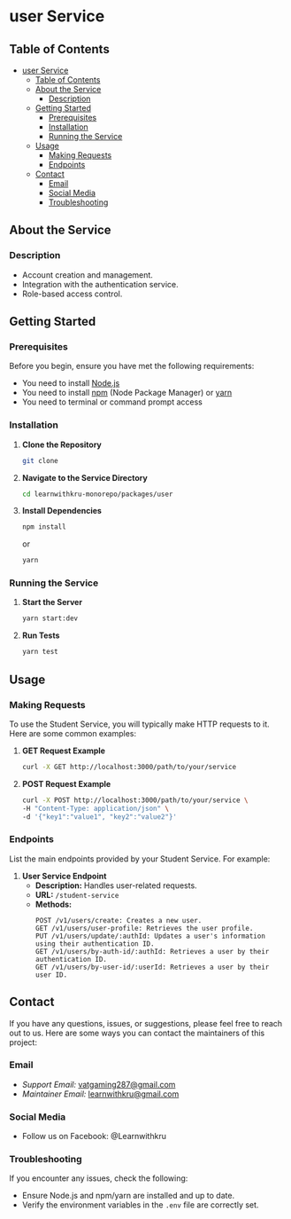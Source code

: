 # user Service

## Table of Contents
- [user Service](#user-service)
  - [Table of Contents](#table-of-contents)
  - [About the Service](#about-the-service)
    - [Description](#description)
  - [Getting Started](#getting-started)
    - [Prerequisites](#prerequisites)
    - [Installation](#installation)
    - [Running the Service](#running-the-service)
  - [Usage](#usage)
    - [Making Requests](#making-requests)
    - [Endpoints](#endpoints)
  - [Contact](#contact)
    - [Email](#email)
    - [Social Media](#social-media)
    - [Troubleshooting](#troubleshooting)

## About the Service

### Description
- Account creation and management.
- Integration with the authentication service.
- Role-based access control.

## Getting Started

### Prerequisites
Before you begin, ensure you have met the following requirements:
- You need to install [Node.js](https://nodejs.org/)
- You need to install [npm](https://www.npmjs.com/get-npm) (Node Package Manager) or [yarn](https://yarnpkg.com/)
- You need to terminal or command prompt access

### Installation
1. **Clone the Repository**
    ```sh
    git clone 
    ```
2. **Navigate to the Service Directory**
    ```sh
    cd learnwithkru-monorepo/packages/user
    ```
3. **Install Dependencies**
    ```sh
    npm install
    ```
    or
    ```sh
    yarn
    ```
### Running the Service
1. **Start the Server**
    ```sh
    yarn start:dev
    ```
2. **Run Tests**
    ```sh
    yarn test
    ```
## Usage

### Making Requests
To use the Student Service, you will typically make HTTP requests to it. Here are some common examples:

1. **GET Request Example**
    ```sh
    curl -X GET http://localhost:3000/path/to/your/service
    ```

2. **POST Request Example**
    ```sh
    curl -X POST http://localhost:3000/path/to/your/service \
    -H "Content-Type: application/json" \
    -d '{"key1":"value1", "key2":"value2"}'
    ```

### Endpoints
List the main endpoints provided by your Student Service. For example:

1. **User Service Endpoint**
    - **Description:** Handles user-related requests.
    - **URL:** `/student-service`
    - **Methods:**
        ```
        POST /v1/users/create: Creates a new user.
        GET /v1/users/user-profile: Retrieves the user profile.
        PUT /v1/users/update/:authId: Updates a user's information using their authentication ID.
        GET /v1/users/by-auth-id/:authId: Retrieves a user by their authentication ID.
        GET /v1/users/by-user-id/:userId: Retrieves a user by their user ID.
        ```


## Contact

If you have any questions, issues, or suggestions, please feel free to reach out to us. Here are some ways you can contact the maintainers of this project:

### Email
- *Support Email:* [vatgaming287@gmail.com](mailto:vatgaming287@gmail.com)
- *Maintainer Email:* [learnwithkru@gmail.com](mailto:learnwithkru@gmail.com)

### Social Media
- Follow us on Facebook: @Learnwithkru
### Troubleshooting
If you encounter any issues, check the following:
- Ensure Node.js and npm/yarn are installed and up to date.
- Verify the environment variables in the `.env` file are correctly set.
